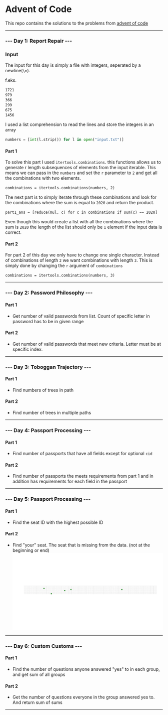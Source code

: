# Advent of Code
This repo contains the solutions to the problems from [advent of code](https://adventofcode.com/2020)

---

### --- Day 1: Report Repair ---

### Input 
The input for this day is simply a file with integers, seperated by a newline(`\n`).

f.eks.
```
1721
979
366
299
675
1456
```

I used a list comprehension to read the lines and store the integers in an array
``` python
numbers = [int(l.strip()) for l in open("input.txt")]
```

#### Part 1
To solve this part I used `itertools.combinations`. this functions allows us to generate r length subsequences of elements from the input iterable. This means we can pass in the `numbers` and set the `r` parameter to `2` and get all the combinations with two elements.
```
combinations = itertools.combinations(numbers, 2)
```

The next part is to simply iterate through these combinations and look for the combinations where the sum is equal to `2020` and return the product.
```
part1_ans = [reduce(mul, c) for c in combinations if sum(c) == 2020]
```
Even though this would create a list with all the combinations where the sum is `2020` the length of the list should only be `1` element if the input data is correct.

#### Part 2
For part 2 of this day we only have to change one single character. Instead of combinations of length `2` we want combinations with length `3`. This is simply done by changing the `r` argument of `combinations` 
```
combinations = itertools.combinations(numbers, 3)
```

---

### --- Day 2: Password Philosophy ---

#### Part 1
- Get number of valid passwords from list. Count of specific letter in password has to be in given range

#### Part 2
- Get number of valid passwords that meet new criteria. Letter must be at specific index.

---

### --- Day 3: Toboggan Trajectory ---

#### Part 1
- Find numbers of trees in path

#### Part 2
- Find number of trees in multiple paths

---

### --- Day 4: Passport Processing ---

#### Part 1
- Find number of passports that have all fields except for optional `cid`

#### Part 2
- Find number of passports the meets requirements from part 1 and in addition has requirements for each field in the passport

---

### --- Day 5: Passport Processing ---

#### Part 1
- Find the seat ID with the highest possible ID

#### Part 2
- Find "your" seat. The seat that is missing from the data. (not at the beginning or end)
![alt](05/animations/viz.gif)

---

### --- Day 6: Custom Customs ---

#### Part 1
- Find the number of questions anyone answered "yes" to in each group, and get sum of all groups

#### Part 2
- Get the number of questions everyone in the group answered yes to. And return sum of sums

---

